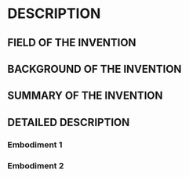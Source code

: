 # DESCRIPTION

## FIELD OF THE INVENTION

## BACKGROUND OF THE INVENTION

## SUMMARY OF THE INVENTION

## DETAILED DESCRIPTION

### Embodiment 1

### Embodiment 2

